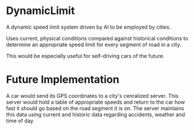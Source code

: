 # DynamicLimit

A dynamic speed limit system driven by AI 
to be employed by cities.

Uses current, physical conditions compared against historical conditions 
to determine an appropriate speed limit
for every segment of road in a city.

This would be especially useful for self-driving cars of the future.

# Future Implementation
A car would send its GPS coordinates to a city's cenralized server.
This server would hold a table of appropriate speeds and return to the
car how fast it should go based on the road segment it is on.
The server maintains this data using current and historic data
regarding accidents, weather and time of day.
